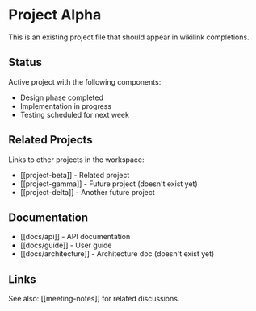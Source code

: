 # Project Alpha

This is an existing project file that should appear in wikilink completions.

## Status

Active project with the following components:
- Design phase completed
- Implementation in progress
- Testing scheduled for next week

## Related Projects

Links to other projects in the workspace:

- [[project-beta]] - Related project 
- [[project-gamma]] - Future project (doesn't exist yet)
- [[project-delta]] - Another future project

## Documentation

- [[docs/api]] - API documentation
- [[docs/guide]] - User guide  
- [[docs/architecture]] - Architecture doc (doesn't exist yet)

## Links

See also: [[meeting-notes]] for related discussions.